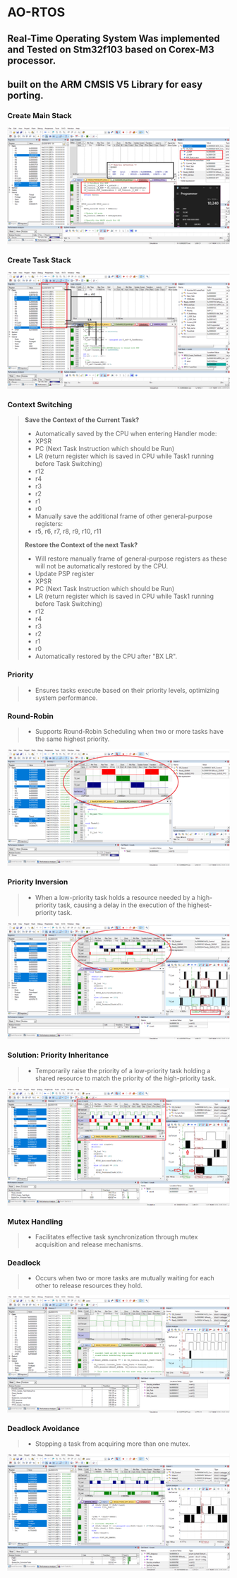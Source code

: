 # AO-RTOS

## Real-Time Operating System Was implemented and Tested on Stm32f103 based on Corex-M3 processor.
## built on the ARM CMSIS V5 Library for easy porting.

### Create Main Stack
![design_MSP](https://github.com/ahmeedusamaa/MyOwnRTOS/blob/main/V1/design_MSP.png)

### Create Task Stack
![design_PSP](https://github.com/ahmeedusamaa/MyOwnRTOS/blob/main/V1/design_PSP.png)

### Context Switching

> **Save the Context of the Current Task?**
> - Automatically saved by the CPU when entering Handler mode:
> - XPSR
> - PC (Next Task Instruction which should be Run)
> - LR (return register which is saved in CPU while Task1 running before Task Switching)
> - r12
> - r4
> - r3
> - r2
> - r1
> - r0
> - Manually save the additional frame of other general-purpose registers:
> - r5, r6, r7, r8, r9, r10, r11
>
> **Restore the Context of the next Task?**
> - Will restore manually frame of general-purpose registers as these will not be automatically restored by the CPU.
> - Update PSP register
> - XPSR
> - PC (Next Task Instruction which should be Run)
> - LR (return register which is saved in CPU while Task1 running before Task Switching)
> - r12
> - r4
> - r3
> - r2
> - r1
> - r0
> - Automatically restored by the CPU after "BX LR".

### Priority
> - Ensures tasks execute based on their priority levels, optimizing system performance.

### Round-Robin
> - Supports Round-Robin Scheduling when two or more tasks have the same highest priority.

![Round-Robin Scheduling](https://github.com/ahmeedusamaa/MyOwnRTOS/blob/main/V2/Round_robin.png)

### Priority Inversion
> - When a low-priority task holds a resource needed by a high-priority task, causing a delay in the execution of the highest-priority task.

![Priority Inversion](https://github.com/ahmeedusamaa/MyOwnRTOS/blob/main/V4/Priority_inversion.png)

### Solution: Priority Inheritance
> - Temporarily raise the priority of a low-priority task holding a shared resource to match the priority of the high-priority task.

![Priority Inheritance Solution](https://github.com/ahmeedusamaa/MyOwnRTOS/blob/main/V5/priority_Inheritance_Solution.png)

### Mutex Handling
> - Facilitates effective task synchronization through mutex acquisition and release mechanisms.

### Deadlock
> - Occurs when two or more tasks are mutually waiting for each other to release resources they hold.

![Deadlock](https://github.com/ahmeedusamaa/MyOwnRTOS/blob/main/V6/Deadlock.png)

### Deadlock Avoidance
> - Stopping a task from acquiring more than one mutex.

![Deadlock Avoidance Solution](https://github.com/ahmeedusamaa/MyOwnRTOS/blob/main/V6/Deadlock_Solution.png)






